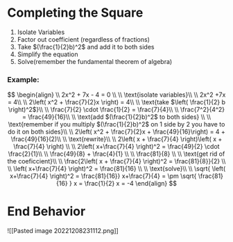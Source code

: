 # Completing the Square

1. Isolate Variables
2. Factor out coefficient (regardless of fractions)
3. Take $(\frac{1}{2}b)^2$ and add it to both sides
4. Simplify the equation
5. Solve(remember the fundamental theorem of algebra)

### Example:

$$
\begin{align} \\
2x^2 + 7x - 4 = 0 \\ \\
\text{isolate variables}\\ \\
2x^2 +7x = 4\\ \\
2\left( x^2 + \frac{7}{2}x \right) = 4\\ \\
\text{take $\left( \frac{1}{2} b \right)^2$}\\ \\
\frac{7}{2} \cdot \frac{1}{2} = \frac{7}{4}\\ \\
\frac{7^2}{4^2} = \frac{49}{16}\\ \\
\text{add $(\frac{1}{2}b)^2$ to both sides} \\ \\
\text{remember if you multiply $(\frac{1}{2}b)^2$ on 1 side by 2 you have to do it on both sides}\\ \\
2\left( x^2 + \frac{7}{2}x + \frac{49}{16}\right) = 4 + \frac{49}{16}(2)\\ \\
\text{rewrite}\\ \\
2\left( x + \frac{7}{4} \right)\left( x + \frac{7}{4} \right) \\ \\
2\left( x+\frac{7}{4} \right)^2 = \frac{49}{2} \cdot \frac{2}{1}\\ \\
\frac{49}{8} + \frac{4}{1} \\ \\
\frac{81}{8} \\ \\
\text{get rid of the coeficcient}\\ \\
\frac{2\left( x + \frac{7}{4} \right)^2 = \frac{81}{8}}{2} \\ \\
\left( x+\frac{7}{4} \right)^2 = \frac{81}{16} \\ \\
\text{solve}\\ \\
\sqrt{ \left( x+\frac{7}{4} \right)^2 = \frac{81}{16}}
x+\frac{7}{4} = \pm \sqrt{ \frac{81}{16} }
x = \frac{1}{2}
x = -4
\end{align}
$$



# End Behavior


![[Pasted image 20221208231112.png]]

